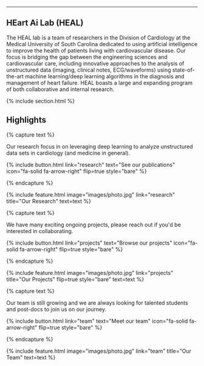---

## **HE**art **A**i **L**ab (**HEAL**)

The HEAL lab is a team of researchers in the Division of Cardiology at the Medical University of South Carolina dedicated to using artificial intelligence to improve the health of patients living with cardiovascular disease. Our focus is bridging the gap between the engineering sciences and cardiovascular care, including innovative approaches to the analysis of unstructured data (imaging, clinical notes, ECG/waveforms) using state-of-the-art machine learning/deep learning algorithms in the diagnosis and management of heart failure. HEAL boasts a large and expanding program of both collaborative and internal research.

{% include section.html %}

## Highlights

{% capture text %}

Our research focus in on leveraging deep learning to analyze unstructured data sets in cardiology (and medicine in general). 

{%
  include button.html
  link="research"
  text="See our publications"
  icon="fa-solid fa-arrow-right"
  flip=true
  style="bare"
%}

{% endcapture %}

{%
  include feature.html
  image="images/photo.jpg"
  link="research"
  title="Our Research"
  text=text
%}

{% capture text %}

We have many exciting ongoing projects, please reach out if you'd be interested in collaborating.

{%
  include button.html
  link="projects"
  text="Browse our projects"
  icon="fa-solid fa-arrow-right"
  flip=true
  style="bare"
%}

{% endcapture %}

{%
  include feature.html
  image="images/photo.jpg"
  link="projects"
  title="Our Projects"
  flip=true
  style="bare"
  text=text
%}

{% capture text %}

Our team is still growing and we are always looking for talented students and post-docs to join us on our journey.

{%
  include button.html
  link="team"
  text="Meet our team"
  icon="fa-solid fa-arrow-right"
  flip=true
  style="bare"
%}

{% endcapture %}

{%
  include feature.html
  image="images/photo.jpg"
  link="team"
  title="Our Team"
  text=text
%}
